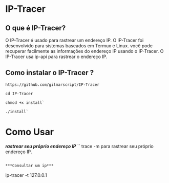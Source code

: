 # IP-Tracer

## O que é IP-Tracer?

O IP-Tracer é usado para rastrear um endereço IP. O IP-Tracer foi desenvolvido para sistemas baseados em Termux e Linux. você pode recuperar facilmente as informações do endereço IP usando o IP-Tracer. O IP-Tracer usa ip-api para rastrear o endereço IP.


## Como instalar o IP-Tracer ?

```
https://github.com/gilmarscript/IP-Tracer

cd IP-Tracer

chmod +x install`

./install`
```


# Como Usar

***rastrear seu próprio endereço IP***
``
trace -m  para rastrear seu próprio endereço IP. 
```

***Consultar um ip***

```
ip-tracer -t 127.0.0.1
```
